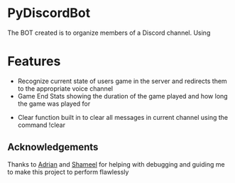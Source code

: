 # PyDiscordBot
The BOT created is to organize members of a Discord channel. Using

# Features 
* Recognize current state of users game in the server and redirects them to the appropriate voice channel
* Game End Stats showing the duration of the game played and how long the game was played for
- Clear function built in to clear all messages in current channel using the command !clear


## Acknowledgements
Thanks to [Adrian](https://github.com/adrianlee) and [Shameel](https://github.com/meeoh/) for helping with debugging and guiding me to make this project to perform flawlessly
